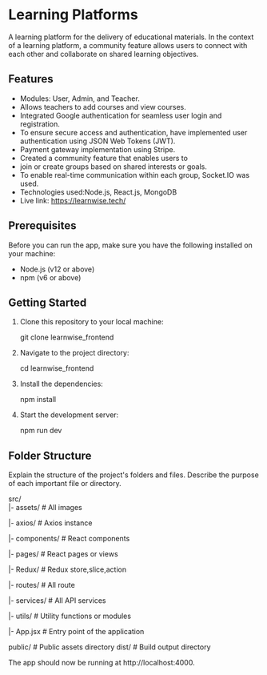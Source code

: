 # Learning Platforms

A learning platform for the delivery of educational
materials. In the context of a learning platform, a
community feature allows users to connect with each
other and collaborate on shared learning objectives.

## Features

- Modules: User, Admin, and Teacher.
- Allows teachers to add courses and view courses.
- Integrated Google authentication for seamless user login and registration.
- To ensure secure access and authentication, have implemented user authentication using JSON Web Tokens (JWT).
- Payment gateway implementation using Stripe.
- Created a community feature that enables users to
- join or create groups based on shared interests or goals.
- To enable real-time communication within each group, Socket.IO was used.
- Technologies used:Node.js, React.js, MongoDB
- Live link: https://learnwise.tech/

## Prerequisites

Before you can run the app, make sure you have the following installed on your machine:

- Node.js (v12 or above)
- npm (v6 or above)

## Getting Started

1. Clone this repository to your local machine:

   git clone learnwise_frontend

2. Navigate to the project directory:

   cd learnwise_frontend

3. Install the dependencies:

   npm install

4. Start the development server:

   npm run dev

## Folder Structure

Explain the structure of the project's folders and files. Describe the purpose of each important file or directory.

src/  
 |- assets/ # All images

|- axios/ # Axios instance

|- components/ # React components

|- pages/ # React pages or views

|- Redux/ # Redux store,slice,action

|- routes/ # All route

|- services/ # All API services

|- utils/ # Utility functions or modules

|- App.jsx # Entry point of the application

public/ # Public assets directory
dist/ # Build output directory

The app should now be running at http://localhost:4000.
